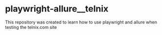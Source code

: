 # playwright-allure__telnix
 This repository was created to learn how to use playwright and allure when testing the telnix.com site
